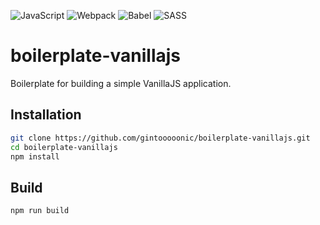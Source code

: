 ![JavaScript](https://img.shields.io/badge/javascript-%23323330.svg?style=for-the-badge&logo=javascript&logoColor=%23F7DF1E)
![Webpack](https://img.shields.io/badge/webpack-%238DD6F9.svg?style=for-the-badge&logo=webpack&logoColor=black)
![Babel](https://img.shields.io/badge/Babel-F9DC3e?style=for-the-badge&logo=babel&logoColor=black)
![SASS](https://img.shields.io/badge/SASS-hotpink.svg?style=for-the-badge&logo=SASS&logoColor=white)

# boilerplate-vanillajs

Boilerplate for building a simple VanillaJS application.

## Installation

```bash
git clone https://github.com/gintooooonic/boilerplate-vanillajs.git
cd boilerplate-vanillajs
npm install
```

## Build

```bash
npm run build
```